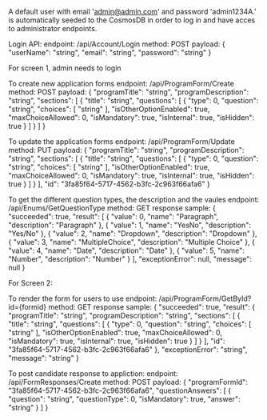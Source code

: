 A default user with email 'admin@admin.com' and password 'admin1234A.' is automatically seeded to the CosmosDB in order to log in and have acces to administrator endpoints.

Login API:
endpoint: /api/Account/Login
method: POST
payload: {
  "userName": "string",
  "email": "string",
  "password": "string"
}

For screen 1, admin needs to login

To create new application forms
endpoint: /api/ProgramForm/Create
method: POST
payload: {
  "programTitle": "string",
  "programDescription": "string",
  "sections": [
    {
      "title": "string",
      "questions": [
        {
          "type": 0,
          "question": "string",
          "choices": [
            "string"
          ],
          "isOtherOptionEnabled": true,
          "maxChoiceAllowed": 0,
          "isMandatory": true,
          "isInternal": true,
          "isHidden": true
        }
      ]
    }
  ]
}

To update the application forms
endpoint: /api/ProgramForm/Update
method: PUT
payload: {
  "programTitle": "string",
  "programDescription": "string",
  "sections": [
    {
      "title": "string",
      "questions": [
        {
          "type": 0,
          "question": "string",
          "choices": [
            "string"
          ],
          "isOtherOptionEnabled": true,
          "maxChoiceAllowed": 0,
          "isMandatory": true,
          "isInternal": true,
          "isHidden": true
        }
      ]
    }
  ],
  "id": "3fa85f64-5717-4562-b3fc-2c963f66afa6"
}

To get the different question types, the description and the vaules
endpoint: /api/Enums/GetQuestionType
method: GET
response sample: {
  "succeeded": true,
  "result": [
    {
      "value": 0,
      "name": "Paragraph",
      "description": "Paragraph"
    },
    {
      "value": 1,
      "name": "YesNo",
      "description": "Yes/No"
    },
    {
      "value": 2,
      "name": "Dropdown",
      "description": "Dropdown"
    },
    {
      "value": 3,
      "name": "MultipleChoice",
      "description": "Multiple Choice"
    },
    {
      "value": 4,
      "name": "Date",
      "description": "Date"
    },
    {
      "value": 5,
      "name": "Number",
      "description": "Number"
    }
  ],
  "exceptionError": null,
  "message": null
}


For Screen 2:

To render the form for users to use
endpoint: /api/ProgramForm/GetById?id={formid}
method: GET
response sample: {
  "succeeded": true,
  "result": {
    "programTitle": "string",
    "programDescription": "string",
    "sections": [
      {
        "title": "string",
        "questions": [
          {
            "type": 0,
            "question": "string",
            "choices": [
              "string"
            ],
            "isOtherOptionEnabled": true,
            "maxChoiceAllowed": 0,
            "isMandatory": true,
            "isInternal": true,
            "isHidden": true
          }
        ]
      }
    ],
    "id": "3fa85f64-5717-4562-b3fc-2c963f66afa6"
  },
  "exceptionError": "string",
  "message": "string"
}

To post candidate response to appliction:
endpoint: /api/FormResponses/Create
method: POST
payload: {
  "programFormId": "3fa85f64-5717-4562-b3fc-2c963f66afa6",
  "questionAnswers": [
    {
      "question": "string",
      "questionType": 0,
      "isMandatory": true,
      "answer": "string"
    }
  ]
}

